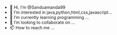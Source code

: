 - 👋 Hi, I’m @Sanduamanda99
- 👀 I’m interested in java,python,html,css,javascript...
- 🌱 I’m currently learning programming ...
- 💞️ I’m looking to collaborate on ...
- 📫 How to reach me ...

<!---
Sanduamanda99/Sanduamanda99 is a ✨ special ✨ repository because its `README.md` (this file) appears on your GitHub profile.
You can click the Preview link to take a look at your changes.
--->
